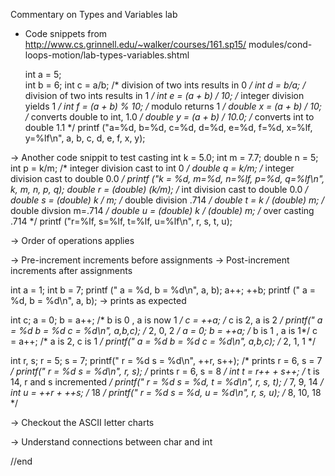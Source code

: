 Commentary on Types and Variables lab

- Code snippets from http://www.cs.grinnell.edu/~walker/courses/161.sp15/
	modules/cond-loops-motion/lab-types-variables.shtml

  int a = 5;  
  int b = 6;
  int c = a/b;   /* division of two ints results in 0 */
  int d = b/a;  /* division of two ints results in 1 */
  int e = (a + b) / 10;  /* integer division yields 1 */
  int f = (a + b) % 10; /* modulo returns 1 */
  double x = (a + b) / 10;  /* converts double to int, 1.0 */
  double y = (a + b) / 10.0;  /* converts int to double 1.1 */
  printf ("a=%d, b=%d, c=%d, d=%d, e=%d, f=%d, x=%lf, y=%lf\n", a, b, c,
	 d, e, f, x, y);


-> Another code snippit to test casting
  int k = 5.0;
  int m = 7.7;
  double n = 5;
  int p = k/m;  /* integer division cast to int 0 */
  double q = k/m; /* integer division cast to double 0.0  */
  printf ("k = %d, m=%d, n=%lf, p=%d, q=%lf\n", k, m, n, p, q);
  double r = (double) (k/m);  /* int division cast to double 0.0 */
  double s = (double) k / m;  /* double division .714 */
  double t = k / (double) m; /* double divsion m=.714 */
  double u = (double) k / (double) m; /* over casting .714 */
  printf ("r=%lf, s=%lf, t=%lf, u=%lf\n", r, s, t, u);

-> Order of operations applies

-> Pre-increment increments before assignments
-> Post-increment increments after assignments

   int a = 1;
   int b = 7;
   printf (" a = %d, b = %d\n", a, b);
   a++;
   ++b;
   printf (" a = %d, b = %d\n", a, b);
-> prints as expected

  int c;
  a = 0;
  b = a++; /* b is 0 , a is now 1 */
  c = ++a; /* c is 2, a is 2 */
  printf(" a = %d b = %d c = %d\n", a,b,c); /* 2, 0, 2 */
  a = 0;
  b = ++a;  /* b is 1 , a is 1*/
  c = a++; /* a is 2, c is 1 */
  printf(" a = %d b = %d c = %d\n", a,b,c);     /* 2, 1, 1 */


  int r, s;
  r = 5;
  s = 7;
  printf(" r = %d s = %d\n", ++r, s++); /* prints r = 6, s = 7 */
  printf(" r = %d s = %d\n", r, s);      /* prints r = 6, s = 8 */
  int t = r++ + s++; /* t is 14, r and s incremented */
  printf(" r = %d s = %d, t = %d\n", r, s, t);  /* 7, 9, 14 */
  int u = ++r + ++s;  /* 18 */
  printf(" r = %d s = %d, u = %d\n", r, s, u); /* 8, 10, 18 */



-> Checkout the ASCII letter charts

-> Understand connections between char and int

//end



